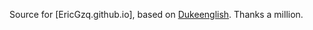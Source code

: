 Source for [EricGzq.github.io], based on [Dukeenglish](https://github.com/DukeEnglish/Dukeenglish.github.io). Thanks a million.

